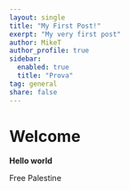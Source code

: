 ```yaml
---
layout: single
title: "My First Post!"
exerpt: "My very first post"
author: MikeT
author_profile: true
sidebar:
  enabled: true
  title: "Prova"
tag: general
share: false
---
```


# Welcome

**Hello world**

Free Palestine
